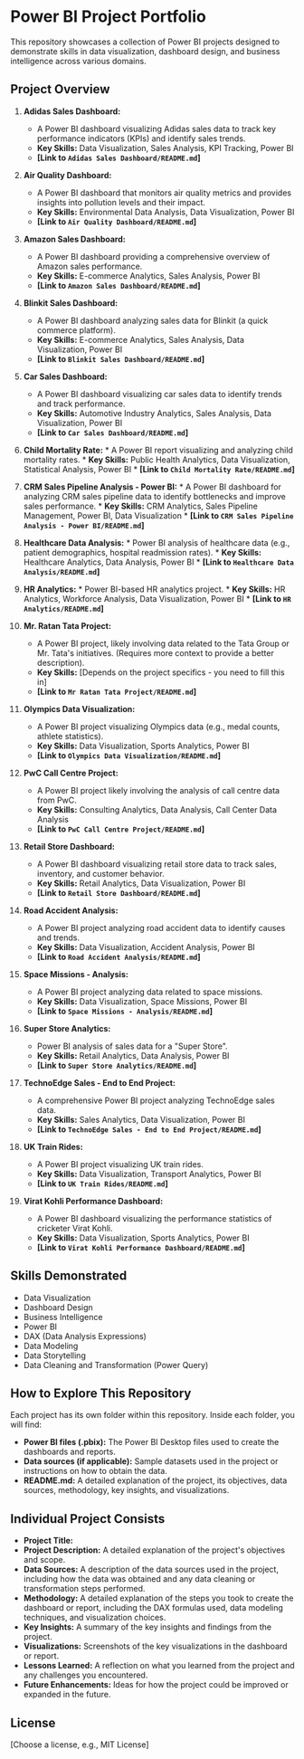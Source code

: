 # Power BI Project Portfolio

This repository showcases a collection of Power BI projects designed to demonstrate skills in data visualization, dashboard design, and business intelligence across various domains.

## Project Overview

1.  **Adidas Sales Dashboard:**
    *   A Power BI dashboard visualizing Adidas sales data to track key performance indicators (KPIs) and identify sales trends.
    *   **Key Skills:** Data Visualization, Sales Analysis, KPI Tracking, Power BI
    *   **[Link to `Adidas Sales Dashboard/README.md`]**

3.  **Air Quality Dashboard:**
    *   A Power BI dashboard that monitors air quality metrics and provides insights into pollution levels and their impact.
    *   **Key Skills:** Environmental Data Analysis, Data Visualization, Power BI
    *   **[Link to `Air Quality Dashboard/README.md`]**

5.  **Amazon Sales Dashboard:**
    *   A Power BI dashboard providing a comprehensive overview of Amazon sales performance.
    *   **Key Skills:** E-commerce Analytics, Sales Analysis, Power BI
    *   **[Link to `Amazon Sales Dashboard/README.md`]**

7.  **Blinkit Sales Dashboard:** 
    *   A Power BI dashboard analyzing sales data for Blinkit (a quick commerce platform).
    *   **Key Skills:** E-commerce Analytics, Sales Analysis, Data Visualization, Power BI
    *   **[Link to `Blinkit Sales Dashboard/README.md`]**

8.  **Car Sales Dashboard:**
    *   A Power BI dashboard visualizing car sales data to identify trends and track performance.
    *   **Key Skills:** Automotive Industry Analytics, Sales Analysis, Data Visualization, Power BI
    *   **[Link to `Car Sales Dashboard/README.md`]**

10.  **Child Mortality Rate:**
    *   A Power BI report visualizing and analyzing child mortality rates.
    *   **Key Skills:** Public Health Analytics, Data Visualization, Statistical Analysis, Power BI
    *   **[Link to `Child Mortality Rate/README.md`]**

11.  **CRM Sales Pipeline Analysis - Power BI:**
    *   A Power BI dashboard for analyzing CRM sales pipeline data to identify bottlenecks and improve sales performance.
    *   **Key Skills:** CRM Analytics, Sales Pipeline Management, Power BI, Data Visualization
    *   **[Link to `CRM Sales Pipeline Analysis - Power BI/README.md`]**

12.  **Healthcare Data Analysis:**
    *   Power BI analysis of healthcare data (e.g., patient demographics, hospital readmission rates).
    *   **Key Skills:** Healthcare Analytics, Data Analysis, Power BI
    *   **[Link to `Healthcare Data Analysis/README.md`]**

14.  **HR Analytics:**
    *   Power BI-based HR analytics project.
    *   **Key Skills:** HR Analytics, Workforce Analysis, Data Visualization, Power BI
    *   **[Link to `HR Analytics/README.md`]**

17. **Mr. Ratan Tata Project:**
    *   A Power BI project, likely involving data related to the Tata Group or Mr. Tata's initiatives.  (Requires more context to provide a better description).
    *   **Key Skills:** [Depends on the project specifics - you need to fill this in]
    *   **[Link to `Mr Ratan Tata Project/README.md`]**

18. **Olympics Data Visualization:** 
    *   A Power BI project visualizing Olympics data (e.g., medal counts, athlete statistics).
    *   **Key Skills:** Data Visualization, Sports Analytics, Power BI
    *   **[Link to `Olympics Data Visualization/README.md`]**

19. **PwC Call Centre Project:** 
    *   A Power BI project likely involving the analysis of call centre data from PwC.
    *   **Key Skills:** Consulting Analytics, Data Analysis, Call Center Data Analysis
    *   **[Link to `PwC Call Centre Project/README.md`]**

20. **Retail Store Dashboard:**
    *   A Power BI dashboard visualizing retail store data to track sales, inventory, and customer behavior.
    *   **Key Skills:** Retail Analytics, Data Visualization, Power BI
    *   **[Link to `Retail Store Dashboard/README.md`]**

21. **Road Accident Analysis:**
    *   A Power BI project analyzing road accident data to identify causes and trends.
    *   **Key Skills:** Data Visualization, Accident Analysis, Power BI
    *   **[Link to `Road Accident Analysis/README.md`]**

23. **Space Missions - Analysis:** 
    *   A Power BI project analyzing data related to space missions.
    *   **Key Skills:** Data Visualization, Space Missions, Power BI
    *   **[Link to `Space Missions - Analysis/README.md`]**

24. **Super Store Analytics:**
    *   Power BI analysis of sales data for a "Super Store".
    *   **Key Skills:** Retail Analytics, Data Analysis, Power BI
    *   **[Link to `Super Store Analytics/README.md`]**

26. **TechnoEdge Sales - End to End Project:**
    *   A comprehensive Power BI project analyzing TechnoEdge sales data.
    *   **Key Skills:** Sales Analytics, Data Visualization, Power BI
    *   **[Link to `TechnoEdge Sales - End to End Project/README.md`]**

28. **UK Train Rides:** 
    *   A Power BI project visualizing UK train rides.
    *   **Key Skills:** Data Visualization, Transport Analytics, Power BI
    *   **[Link to `UK Train Rides/README.md`]**

29. **Virat Kohli Performance Dashboard:** 
    *   A Power BI dashboard visualizing the performance statistics of cricketer Virat Kohli.
    *   **Key Skills:** Data Visualization, Sports Analytics, Power BI
    *   **[Link to `Virat Kohli Performance Dashboard/README.md`]**

## Skills Demonstrated

*   Data Visualization
*   Dashboard Design
*   Business Intelligence
*   Power BI
*   DAX (Data Analysis Expressions)
*   Data Modeling
*   Data Storytelling
*   Data Cleaning and Transformation (Power Query)

## How to Explore This Repository

Each project has its own folder within this repository. Inside each folder, you will find:

*   **Power BI files (.pbix):** The Power BI Desktop files used to create the dashboards and reports.
*   **Data sources (if applicable):** Sample datasets used in the project or instructions on how to obtain the data.
*   **README.md:** A detailed explanation of the project, its objectives, data sources, methodology, key insights, and visualizations. 

## Individual Project Consists

*   **Project Title:**
*   **Project Description:** A detailed explanation of the project's objectives and scope.
*   **Data Sources:** A description of the data sources used in the project, including how the data was obtained and any data cleaning or transformation steps performed.
*   **Methodology:** A detailed explanation of the steps you took to create the dashboard or report, including the DAX formulas used, data modeling techniques, and visualization choices.
*   **Key Insights:** A summary of the key insights and findings from the project.
*   **Visualizations:** Screenshots of the key visualizations in the dashboard or report.
*   **Lessons Learned:** A reflection on what you learned from the project and any challenges you encountered.
*   **Future Enhancements:** Ideas for how the project could be improved or expanded in the future.

## License

[Choose a license, e.g., MIT License]


